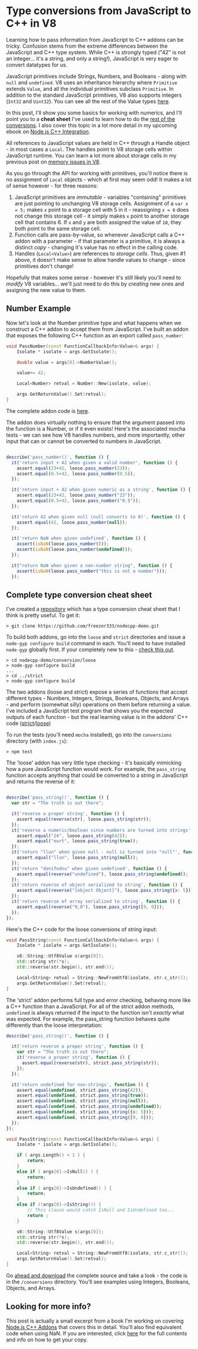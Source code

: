 # Type conversions from JavaScript to C++ in V8
Learning how to pass information from JavaScript to C++ addons can be tricky.  Confusion stems from the extreme differences between the JavaScript and C++ type system.  While C++ is strongly typed ("42" is not an integer... it's a string, and only a string!), JavaScript is very eager to convert datatypes for us.  

JavaScript primitives include Strings, Numbers, and Booleans - along with `null` and `undefined`.  V8 uses an inheritance hierarchy where `Primitive` extends `Value`, and all the individual primitives subclass `Primitive`.  In addition to the standard JavaScript primitives, V8 also supports integers (`Int32` and `Uint32`).  You can see all the rest of the Value types [here](https://v8docs.nodesource.com/io.js-3.0/dc/d0a/classv8_1_1_value.html).

In this post, I'll show you some basics for working with numerics, and I'll point you to a **cheat sheet** I've used to learn how to do the [rest of the conversions](https://github.com/freezer333/nodecpp-demo/tree/master/conversions).  I also cover this topic in a lot more detail in my upcoming ebook on [Node.js C++ Integration](http://scottfrees.com/ebooks/nodecpp/).  

All references to JavaScript values are held in C++ through a Handle object - in most cases a `Local`.  The handles point to V8 storage cells within JavaScript runtime.  You can learn a lot more about storage cells in my previous post on [memory issues in V8](http://blog.scottfrees.com/how-not-to-access-node-js-from-c-worker-threads).

As you go through the API for working with primitives, you'll notice there is no assignment of `Local` objects - which at first may seem odd!  It makes a lot of sense however - for three reasons:

1. JavaScript primitives are *immutable* - variables "containing" primitives are just pointing to unchanging V8 storage cells.  Assignment of a `var x = 5;` makes `x` point to a storage cell with 5 in it - reassigning `x = 6` does not change this storage cell - it simply makes `x` point to another storage cell that contains 6.  If `x` and `y` are both assigned the value of `10`, they both point to the same storage cell.  
2. Function calls are pass-by-value, so whenever JavaScript calls a C++ addon with a parameter - if that parameter is a primitive, it is always a distinct *copy* - changing it's value has no effect in the calling code.
3. Handles (`Local<Value>`) are references to *storage cells*.  Thus, given #1 above, it doesn't make sense to allow handle values to change - since primitives don't change!

Hopefully that makes some sense - however it's still likely you'll need to *modify* V8 variables... we'll just need to do this by *creating* new ones and assigning the new value to them.

## Number Example
Now let's look at the Number primitive type and what happens when we construct a C++ addon to accept them from JavaScript.  I've built an addon that exposes the following C++ function as an export called `pass_number`:

```c++
void PassNumber(const FunctionCallbackInfo<Value>& args) {
    Isolate * isolate = args.GetIsolate();

    double value = args[0]->NumberValue();

    value+= 42;

    Local<Number> retval = Number::New(isolate, value);

    args.GetReturnValue().Set(retval);
}
```

The complete addon code is [here](https://github.com/freezer333/nodecpp-demo/blob/master/conversions/loose/loose_type_demo.cpp).

The addon does virtually nothing to ensure that the argument passed into the function is a Number, or if it even exists!  Here's the associated mocha tests - we can see how V8 handles numbers, and more importantly, other input that can or cannot be converted to numbers in JavaScript.

```javascript

describe('pass_number()', function () {
  it('return input + 42 when given a valid number', function () {
    assert.equal(23+42, loose.pass_number(23));
    assert.equal(0.5+42, loose.pass_number(0.5));
  });

  it('return input + 42 when given numeric as a string', function () {
    assert.equal(23+42, loose.pass_number("23"));
    assert.equal(0.5+42, loose.pass_number("0.5"));
  });

  it('return 42 when given null (null converts to 0)', function () {
    assert.equal(42, loose.pass_number(null));
  });

  it('return NaN when given undefined', function () {
    assert(isNaN(loose.pass_number()));
    assert(isNaN(loose.pass_number(undefined)));
  });

  it("return NaN when given a non-number string", function () {
    assert(isNaN(loose.pass_number("this is not a number")));
  });

```


## Complete type conversion cheat sheet
I've created a [repository](https://github.com/freezer333/nodecpp-demo/tree/master/conversions) which has a type conversion cheat sheet that I think is pretty useful.  To get it:

```
> git clone https://github.com/freezer333/nodecpp-demo.git
```

To build both addons, go into the `loose` and `strict` directories and issue a `node-gyp configure build` command in each.  You'll need to have installed `node-gyp` globally first.  If your completely new to this - [check this out](http://blog.scottfrees.com/c-processing-from-node-js).

```
> cd nodecpp-demo/conversion/loose
> node-gyp configure build
...
> cd ../strict
> node-gyp configure build
```

The two addons (loose and strict) expose a series of functions that accept different types - Numbers, Integers, Strings, Booleans, Objects, and Arrays - and perform (somewhat silly) operations on them before returning a value.  I've included a JavaScript test program that shows you the expected outputs of each function - but the real learning value is in the addons' C++ code ([strict](https://github.com/freezer333/nodecpp-demo/blob/master/conversions/loose/loose_type_demo.cpp)/[loose](https://github.com/freezer333/nodecpp-demo/blob/master/conversions/strict/strict_type_demo.cpp))

To run the tests (you'll need `mocha` installed), go into the `conversions` directory (with `index.js`):

```
> npm test
```

The 'loose' addon has very little type checking - it's basically mimicking how a pure JavaScript function would work.  For example, the `pass_string` function accepts anything that could be converted to a string in JavaScript and returns the reverse of it:

```javascript

describe('pass_string()', function () {
  var str = "The truth is out there";

  it('reverse a proper string', function () {
    assert.equal(reverse(str), loose.pass_string(str));
  });
  it('reverse a numeric/boolean since numbers are turned into strings', function () {
    assert.equal("24", loose.pass_string(42));
    assert.equal("eurt", loose.pass_string(true));
  });
  it('return "llun" when given null - null is turned into "null"', function () {
    assert.equal("llun", loose.pass_string(null));
  });
  it('return "denifednu" when given undefined', function () {
    assert.equal(reverse("undefined"), loose.pass_string(undefined));
  });
  it('return reverse of object serialized to string', function () {
    assert.equal(reverse("[object Object]"), loose.pass_string({x: 5}));
  });
  it('return reverse of array serialized to string', function () {
    assert.equal(reverse("9,0"), loose.pass_string([9, 0]));
  });
});
```

Here's the C++ code for the loose conversions of string input:

```c++
void PassString(const FunctionCallbackInfo<Value>& args) {
    Isolate * isolate = args.GetIsolate();

    v8::String::Utf8Value s(args[0]);
    std::string str(*s);
    std::reverse(str.begin(), str.end());    

    Local<String> retval = String::NewFromUtf8(isolate, str.c_str());
    args.GetReturnValue().Set(retval);
}
```

The 'strict' addon performs full type and error checking, behaving more like a C++ function than a JavaScript. For all of the strict addon methods, `undefined` is always returned if the input to the function isn't *exactly* what was expected. For example, the pass_string function behaves quite differently than the loose interpretation:

```javascript
describe('pass_string()', function () {

  it('return reverse a proper string', function () {
    var str = "The truth is out there";
    it('reverse a proper string', function () {
      assert.equal(reverse(str), strict.pass_string(str));
    });
  });

  it('return undefined for non-strings', function () {
    assert.equal(undefined, strict.pass_string(42));
    assert.equal(undefined, strict.pass_string(true));
    assert.equal(undefined, strict.pass_string(null));
    assert.equal(undefined, strict.pass_string(undefined));
    assert.equal(undefined, strict.pass_string({x: 5}));
    assert.equal(undefined, strict.pass_string([9, 0]));
  });
});
```

```c++
void PassString(const FunctionCallbackInfo<Value>& args) {
    Isolate * isolate = args.GetIsolate();

    if ( args.Length() < 1 ) {
        return;
    }
    else if ( args[0]->IsNull() ) {
        return;
    }
    else if ( args[0]->IsUndefined() ) {
        return;
    }
    else if (!args[0]->IsString()) {
        // This clause would catch IsNull and IsUndefined too...
        return ;
    }

    v8::String::Utf8Value s(args[0]);
    std::string str(*s);
    std::reverse(str.begin(), str.end());    

    Local<String> retval = String::NewFromUtf8(isolate, str.c_str());
    args.GetReturnValue().Set(retval);
}
```

Go [ahead and download](https://github.com/freezer333/nodecpp-demo) the complete source and take a look - the code is in the `/conversions` directory.  You'll see examples using Integers, Booleans, Objects, and Arrays.

## Looking for more info?
This post is actually a small excerpt from a book I'm working on covering [Node.js C++ Addons](http://scottfrees.com/ebooks/nodecpp/) that covers this in detail.  You'll also find equivalent code when using NaN.  If you are interested, click [here](http://scottfrees.com/ebooks/nodecpp/) for the full contents and info on how to get your copy.
